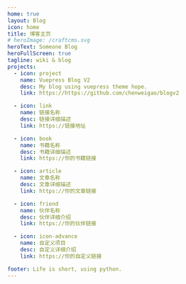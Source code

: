 ```yaml
---
home: true
layout: Blog
icon: home
title: 博客主页
# heroImage: /craftcms.svg
heroText: Someone Blog
heroFullScreen: true
tagline: wiki & blog
projects:
  - icon: project
    name: Vuepress Blog V2
    desc: My blog using vuepress theme hope.
    link: https://https://github.com/chenweigao/blogv2

  - icon: link
    name: 链接名称
    desc: 链接详细描述
    link: https://链接地址

  - icon: book
    name: 书籍名称
    desc: 书籍详细描述
    link: https://你的书籍链接

  - icon: article
    name: 文章名称
    desc: 文章详细描述
    link: https://你的文章链接

  - icon: friend
    name: 伙伴名称
    desc: 伙伴详细介绍
    link: https://你的伙伴链接

  - icon: icon-advance
    name: 自定义项目
    desc: 自定义详细介绍
    link: https://你的自定义链接

footer: Life is short, using python.
---
```

